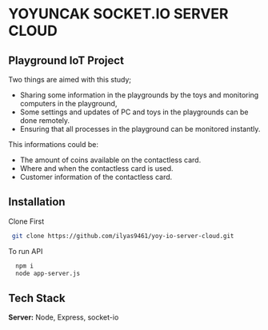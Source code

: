 
# YOYUNCAK SOCKET.IO SERVER CLOUD

## Playground IoT Project

Two things are aimed with this study;
- Sharing some information in the playgrounds by the toys and monitoring computers in the playground,
- Some settings and updates of PC and toys in the playgrounds can be done remotely. 
- Ensuring that all processes in the playground can be monitored instantly.

This informations could be:
- The amount of coins available on the contactless card.
- Where and when the contactless card is used.
- Customer information of the contactless card.

## Installation
Clone First
```bash
 git clone https://github.com/ilyas9461/yoy-io-server-cloud.git
```

To run API

```bash
  npm i
  node app-server.js
```


 ## Tech Stack

**Server:** Node, Express, socket-io   

